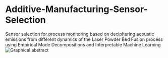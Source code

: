 # Additive-Manufacturing-Sensor-Selection
Sensor selection for process monitoring based on deciphering acoustic emissions from different dynamics of the Laser Powder Bed Fusion process using Empirical Mode Decompositions and Interpretable Machine Learning
![Graphical abstract](https://github.com/vigneashpandiyan/Additive-Manufacturing-Sensor-Selection/assets/39007209/c02e1e88-e4aa-40d6-a7b3-3196134fcb32)
